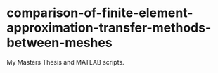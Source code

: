 # comparison-of-finite-element-approximation-transfer-methods-between-meshes
My Masters Thesis and MATLAB scripts.
